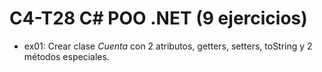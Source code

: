 # C4-T28 C# POO .NET (9 ejercicios)

- ex01: Crear clase *Cuenta* con 2 atributos, getters, setters, toString y 2 métodos especiales.

